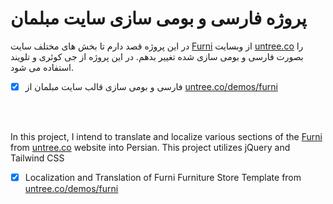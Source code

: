 # پروژه فارسی و بومی سازی سایت مبلمان


در این پروژه قصد دارم تا بخش های مختلف سایت [Furni](https://untree.co/demos/furni/) از وبسایت [untree.co](https://untree.co/) را بصورت فارسی و بومی سازی شده تغییر بدهم. در این پروژه از جی کوئری و تلویند استفاده می شود.
<br>
- [x] فارسی و بومی سازی قالب سایت مبلمان از  [untree.co/demos/furni](https://untree.co/demos/furni/)

<br>
<br>

In this project, I intend to translate and localize various sections of the [Furni](https://untree.co/demos/furni/) from [untree.co](https://untree.co/) website into Persian. This project utilizes jQuery and Tailwind CSS
<br>

- [x] Localization and Translation of Furni Furniture Store Template from [untree.co/demos/furni](https://untree.co/demos/furni/)
